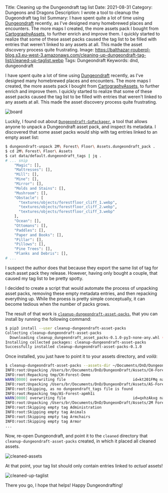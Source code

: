 Title: Cleaning up the Dungeondraft tag list
Date: 2021-08-31
Category: Dungeons and Dragons
Description: I wrote a tool to cleanup the Dugeondraft tag list
Summary: I have spent quite a lot of time using [Dungeondraft](https://dungeondraft.net) recently, as I've designed many homebrewed places and encounters. The more maps I created, the more assets pack I bought from [CartographyAssets](https://cartographyassets.com), to further enrich and improve them. I quickly started to realize that some of these asset packs caused the tag list to be filled with entries that weren't linked to any assets at all. This made the asset discovery process quite frustrating.
Image: https://balthazar-rouberol-blog.s3.eu-west-3.amazonaws.com/cleaning-up-dungeondraft-tag-list/cleaned-up-taglist.webp
Tags: Dungeondraft
Keywords: dnd, dungeondraft

I have spent quite a lot of time using [Dungeondraft](https://dungeondraft.net) recently, as I've designed many homebrewed places and encounters.
The more maps I created, the more assets pack I bought from [CartographyAssets](https://cartographyassets.com), to further enrich and improve them.
I quickly started to realize that some of these asset packs caused the tag list to be filled with entries that weren't linked to any assets at all. This made the asset discovery process quite frustrating.

![board](https://balthazar-rouberol-blog.s3.eu-west-3.amazonaws.com/cleaning-up-dungeondraft-tag-list/empty-assets.webp)

Luckily, I found out about [`Dungeondraft-GoPackager`](https://github.com/Ryex/Dungeondraft-GoPackager), a tool that allows anyone to unpack a Dungeondraft asset pack, and inspect its metadata. I discovered that some asset packs would ship with tag entries linked to an empty asset list:

```bash
$ dungeondraft-unpack 2M\ Forest\ Floor\ Assets.dungeondraft_pack .
$ cd 2M\ Forest\ Floor\ Assets
$ cat data/default.dungeondraft_tags | jq .
# ... snip
    "Magic": [],
    "Mattresses": [],
    "Mill": [],
    "Mine": [],
    "Mirror": [],
    "Molds and Stains": [],
    "Mushroom": [],
    "Obstacle": [
      "textures/objects/forestfloor_cliff_1.webp",
      "textures/objects/forestfloor_cliff_2.webp",
      "textures/objects/forestfloor_cliff_3.webp"
    ],
    "Ocean": [],
    "Ottomans": [],
    "Paddles": [],
    "Paper and Books": [],
    "Pillar": [],
    "Pillows": [],
    "Pine Trees": [],
    "Planks and Debris": [],
# ...
```

I suspect the author does that because they export the same list of tag for each asset pack they release. However, having only bought a couple, that caused my tag list to be pretty spotty.

I decided to create a script that would automate the process of unpacking asset packs, removing these empty metadata entries, and then repacking everything up. While the proess is pretty simple conceptually, it can become tedious when the number of packs grows.

The result of that work is [`cleanup-dungeondraft-asset-packs`](https://github.com/brouberol/cleanup-dungeondraft-asset-packs), that you can install by running the following command:

```bash
$ pip3 install --user cleanup-dungeondraft-asset-packs
Collecting cleanup-dungeondraft-asset-packs
  Downloading cleanup_dungeondraft_asset_packs-0.1.0-py3-none-any.whl (4.2 kB)
Installing collected packages: cleanup-dungeondraft-asset-packs
Successfully installed cleanup-dungeondraft-asset-packs-0.1.0
```

Once installed, you just have to point it to your assets directory, and _voilà_:

```bash
$ cleanup-dungeondraft-asset-packs --assets-dir ~/Documents/DnD/DungeonDraft/Assets
INFO:root:Unpacking /Users/br/Documents/DnD/DungeonDraft/Assets/CH-Forest-Demo.dungeondraft_pack
INFO:root:Repacking tmp/CH-Forest-Demo
WARN[0000] overwriting file                              id=kt201FMq name="CH - Forest Demo" outPackagePath="/Users/br/Documents/DnD/DungeonDraft/Assets/cleaned/CH - Forest Demo.dungeondraft_pack" path=/Users/br/Documents/DnD/DungeonDraft/Assets/tmp/CH-Forest-Demo
INFO:root:Unpacking /Users/br/Documents/DnD/DungeonDraft/Assets/AS-Forest-apmh1i.dungeondraft_pack
INFO:root:Skipping, as no dungeondraft_tags file is found
INFO:root:Repacking tmp/AS-Forest-apmh1i
WARN[0000] overwriting file                              id=qxhzAkxg name="AS Forest" outPackagePath="/Users/br/Documents/DnD/DungeonDraft/Assets/cleaned/AS Forest.dungeondraft_pack" path=/Users/br/Documents/DnD/DungeonDraft/Assets/tmp/AS-Forest-apmh1i
INFO:root:Unpacking /Users/br/Documents/DnD/DungeonDraft/Assets/2M Forest Floor Assets.dungeondraft_pack
INFO:root:Skipping empty tag Administration
INFO:root:Skipping empty tag Animals
INFO:root:Skipping empty tag Armchairs
INFO:root:Skipping empty tag Armor
...
```


Now, re-open Dungeondraft, and point it to the `cleaned` directory that `cleanup-dungeondraft-asset-packs` created, in which it placed all cleaned assets.

![cleaned-assets](https://balthazar-rouberol-blog.s3.eu-west-3.amazonaws.com/cleaning-up-dungeondraft-tag-list/dungeondraft-assets-cleaned.webp)


At that point, your tag list should only contain entries linked to _actual_ assets!

![cleaned-up-taglist](https://balthazar-rouberol-blog.s3.eu-west-3.amazonaws.com/cleaning-up-dungeondraft-tag-list/cleaned-up-taglist.webp)

There you go, I hope that helps! Happy Dungeondrafting!
